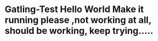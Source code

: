 # Gatling-Test Hello World Make it running please ,not working at all, should be working, keep trying.....
